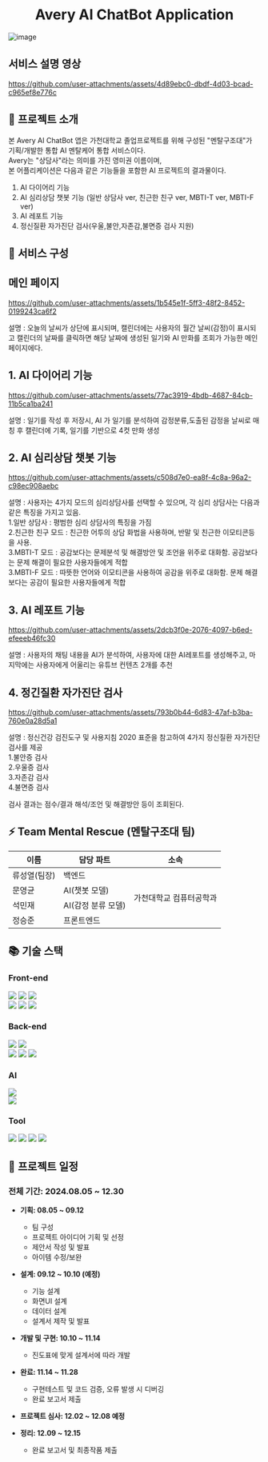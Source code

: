 <h1 align="center"> 
  Avery AI ChatBot Application
</h1>

![image](https://github.com/user-attachments/assets/4551a1c0-455a-4403-aaf6-8d7978663e09)

## 서비스 설명 영상 
https://github.com/user-attachments/assets/4d89ebc0-dbdf-4d03-bcad-c965ef8e776c


## 📌 프로젝트 소개

본 Avery AI ChatBot 앱은 가천대학교 졸업프로젝트를 위해 구성된 "멘탈구조대"가 기획/개발한 통합 AI 멘탈케어 통합 서비스이다.   
Avery는 "상담사"라는 의미를 가진 영미권 이름이며,    
본 어플리케이션은 다음과 같은 기능들을 포함한 AI 프로젝트의 결과물이다.    

1. AI 다이어리 기능    
2. AI 심리상담 챗봇 기능 (일반 상담사 ver, 친근한 친구 ver, MBTI-T ver, MBTI-F ver)     
3. AI 레포트 기능   
4. 정신질환 자가진단 검사(우울,불안,자존감,불면증 검사 지원)   


## 📘 서비스 구성

## 메인 페이지 

https://github.com/user-attachments/assets/1b545e1f-5ff3-48f2-8452-0199243ca6f2

설명 :  오늘의 날씨가 상단에 표시되며, 캘린더에는 사용자의 월간 날씨(감정)이 표시되고 캘린더의 날짜를 클릭하면 해당 날짜에 생성된 일기와 AI 만화를 조회가 가능한 메인 페이지에다.


## 1. AI 다이어리 기능 

https://github.com/user-attachments/assets/77ac3919-4bdb-4687-84cb-11b5ca1ba241

설명 : 일기를 작성 후 저장시, AI 가 일기를 분석하여 감정분류,도출된 감정을 날씨로 매칭 후 캘린더에 기록, 일기를 기반으로 4컷 만화 생성

## 2. AI 심리상담 챗봇 기능 

https://github.com/user-attachments/assets/c508d7e0-ea8f-4c8a-96a2-c98ec908aebc

설명 : 사용자는 4가지 모드의 심리상담사를 선택할 수 있으며, 각 심리 상담사는 다음과 같은 특징을 가지고 있음.    
1.일반 상담사 : 평범한 심리 상담사의 특징을 가짐    
2.친근한 친구 모드  :  친근한 어투의 상담 화법을 사용하며, 반말 및 친근한 이모티콘등을 사용.   
3.MBTI-T 모드 : 공감보다는 문제분석 및 해결방안 및 조언을 위주로 대화함. 공감보다는 문제 해결이 필요한 사용자들에게 적합    
3.MBTI-F 모드 : 따뜻한 언어와 이모티콘을 사용하여 공감을 위주로 대화함. 문제 해결보다는 공감이 필요한 사용자들에게 적합   

## 3. AI 레포트 기능 

https://github.com/user-attachments/assets/2dcb3f0e-2076-4097-b6ed-efeeeb46fc30

설명 : 사용자의 채팅 내용을 AI가 분석하여, 사용자에 대한 AI레포트를 생성해주고, 마지막에는 사용자에게 어울리는 유튜브 컨텐츠 2개를 추천

## 4. 정긴질환 자가진단 검사 

https://github.com/user-attachments/assets/793b0b44-6d83-47af-b3ba-760e0a28d5a1

설명 : 정신건강 검진도구 및 사용지침 2020 표준을 참고하여 4가지 정신질환 자가진단 검사를 제공   
1.불안증 검사   
2.우울증 검사    
3.자존감 검사   
4.불면증 검사    

검사 결과는 점수/결과 해석/조언 및 해결방안 등이 조회된다.


## ⚡ Team Mental Rescue (멘탈구조대 팀)

<table style="border: 2px;">
  <thead>
    <tr>
      <th> 이름 </th>
      <th> 담당 파트 </th>
      <th> 소속 </th>
    </tr>
  </thead>
  <tbody>
    <tr>
      <td> 류성열(팀장) </td>
      <td> 백엔드 </td>
      <td rowspan="4"> 가천대학교 컴퓨터공학과 </td>
    </tr>
    <tr>
      <td> 문영균 </td>
      <td> AI(챗봇 모델) </td>
    </tr>
    <tr>
      <td> 석민재 </td>
      <td> AI(감정 분류 모델) </td>
    </tr>
    <tr>
      <td> 정승준 </td>
      <td> 프론트엔드</td>
    </tr>
  </tbody>  
</table>

## 📚 기술 스택

### Front-end 
<div> 
  <img src="https://img.shields.io/badge/html5-E34F26?style=for-the-badge&logo=html5&logoColor=white"> 
  <img src="https://img.shields.io/badge/css-1572B6?style=for-the-badge&logo=css3&logoColor=white"> 
  <img src="https://img.shields.io/badge/javascript-F7DF1E?style=for-the-badge&logo=javascript&logoColor=black"> 
  <br>
 
  <img src="https://img.shields.io/badge/node.js-339933?style=for-the-badge&logo=Node.js&logoColor=white">
  <img src="https://img.shields.io/badge/react-61DAFB?style=for-the-badge&logo=react&logoColor=black">
  <img src="https://img.shields.io/badge/react native-61DAFB?style=for-the-badge&logo=react&logoColor=black">
</div>  



### Back-end
<div>
  <img src="https://img.shields.io/badge/java-007396?style=for-the-badge&logo=java&logoColor=white">
  <img src="https://img.shields.io/badge/junit5-25A162?style=for-the-badge&logo=junit5&logoColor=white">
  <br>
  
  <img src="https://img.shields.io/badge/spring-6DB33F?style=for-the-badge&logo=spring&logoColor=white">
  <img src="https://img.shields.io/badge/spring boot-6DB33F?style=for-the-badge&logo=springboot&logoColor=white">
  <img src="https://img.shields.io/badge/spring security-6DB33F?style=for-the-badge&logo=springsecurity&logoColor=white">
</div>

### AI
<div>
  <img src="https://img.shields.io/badge/python-3776AB?style=for-the-badge&logo=python&logoColor=white"> <br>
  <img src="https://img.shields.io/badge/flask-000000?style=for-the-badge&logo=flask&logoColor=white">
</div>

### Tool
<div>
  <img src="https://img.shields.io/badge/github-181717?style=for-the-badge&logo=github&logoColor=white">
  <img src="https://img.shields.io/badge/notion-000000?style=for-the-badge&logo=notion&logoColor=white">
  <img src="https://img.shields.io/badge/discord-5865F2?style=for-the-badge&logo=discord&logoColor=white">
  <img src="https://img.shields.io/badge/figma-F24E1E?style=for-the-badge&logo=figma&logoColor=white">
</div>


## 📆 프로젝트 일정

### 전체 기간: 2024.08.05 ~ 12.30

- **기획: 08.05 ~ 09.12**
  
  - 팀 구성
  - 프로젝트 아이디어 기획 및 선정
  - 제안서 작성 및 발표
  - 아이템 수정/보완

- **설계: 09.12 ~ 10.10 (예정)**

  - 기능 설계
  - 화면UI 설계
  - 데이터 설계
  - 설계서 제작 및 발표

- **개발 및 구현: 10.10 ~ 11.14**

  - 진도표에 맞게 설계서에 따라 개발

- **완료: 11.14 ~ 11.28**

  - 구현테스트 및 코드 검증, 오류 발생 시 디버깅
  - 완료 보고서 제출

- **프로젝트 심사: 12.02 ~ 12.08 예정**

- **정리: 12.09 ~ 12.15**

  - 완료 보고서 및 최종작품 제출 
